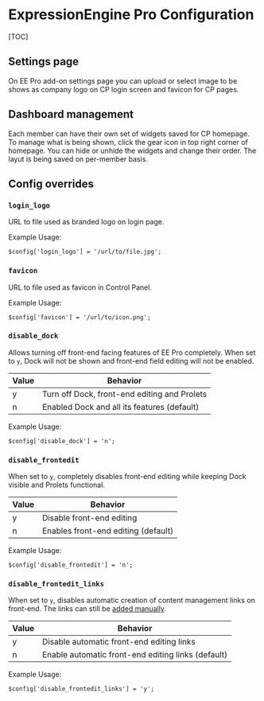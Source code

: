 <!--
    This source file is part of the open source project
    ExpressionEngine User Guide (https://github.com/ExpressionEngine/ExpressionEngine-User-Guide)

    @link      https://expressionengine.com/
    @copyright Copyright (c) 2003-2021, Packet Tide, LLC (https://packettide.com)
    @license   https://expressionengine.com/license Licensed under Apache License, Version 2.0
-->

# ExpressionEngine Pro Configuration

[TOC]

## Settings page

On EE Pro add-on settings page you can upload or select image to be shows as company logo on CP login screen and favicon for CP pages.

## Dashboard management

Each member can have their own set of widgets saved for CP homepage. To manage what is being shown, click the gear icon in top right corner of homepage. You can hide or unhide the widgets and change their order. The layut is being saved on per-member basis.

## Config overrides

### `login_logo`

URL to file used as branded logo on login page.

Example Usage:

    $config['login_logo'] = '/url/to/file.jpg';

### `favicon`

URL to file used as favicon in Control Panel.

Example Usage:

    $config['favicon'] = '/url/to/icon.png';

### `disable_dock`

Allows turning off front-end facing features of EE Pro completely. When set to `y`, Dock will not be shown and front-end field editing will not be enabled.

| Value | Behavior                                       |
| ----- | ---------------------------------------------- |
| y     | Turn off Dock, front-end editing and Prolets   |
| n     | Enabled Dock and all its features    (default) |

Example Usage:

    $config['disable_dock'] = 'n';

### `disable_frontedit`

When set to `y`, completely disables front-end editing while keeping Dock visible and Prolets functional.

| Value | Behavior                                       |
| ----- | ---------------------------------------------- |
| y     | Disable front-end editing   |
| n     | Enables front-end editing    (default) |

Example Usage:

    $config['disable_frontedit'] = 'n';

### `disable_frontedit_links`

When set to `y`, disables automatic creation of content management links on front-end. The links can still be [added manually](pro/frontend.html#customizing-the-link).

| Value | Behavior                                       |
| ----- | ---------------------------------------------- |
| y     | Disable automatic front-end editing links   |
| n     | Enable automatic front-end editing links    (default) |

Example Usage:

    $config['disable_frontedit_links'] = 'y';
